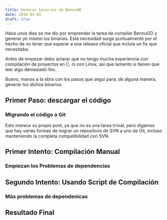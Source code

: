 ```yaml
---
title: Generar binarios de BennuGD
date: 2018-03-01
draft: true
---
```


Hace unos días se me dio por emprender la tarea de compilar BennuGD y generar yo mismo los binarios. Esta necesidad surge puntualmente por el hecho de no tener que esperar a una release oficial que incluía un fix que necesitaba.

Antes de empezar debo aclarar que no tengo mucha experiencia con compilación de proyectos en C, ni con Linux, así que lamento si tienen que leer algo demasiado feo.

Bueno, manos a la obra con los pasos que seguí para, de alguna manera, generar los dichos binarios.

## Primer Paso: descargar el código

### Migrando el código a Git

Esto merece su propio post, ya que no es una tarea trivial, pero digamos que hay varias formas de migrar un repositorio de SVN a uno de Git, incluso manteniendo la completa compatibilidad con SVN.

## Primer Intento: Compilación Manual

### Empiezan los Problemas de dependencias

## Segundo Intento: Usando Script de Compilación

### Más problemas de dependenicas

## Resultado Final
